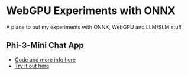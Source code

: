 # WebGPU Experiments with ONNX

A place to put my experiments with ONNX, WebGPU and LLM/SLM stuff

## Phi-3-Mini Chat App

- [Code and more info here](./phi-chat/)
- [Try it out here](http://example.net)
